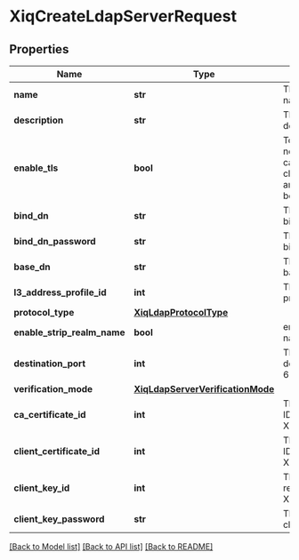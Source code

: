 # XiqCreateLdapServerRequest

## Properties
Name | Type | Description | Notes
------------ | ------------- | ------------- | -------------
**name** | **str** | The LDAP server name | 
**description** | **str** | The LDAP server description(optional) | [optional] 
**enable_tls** | **bool** | To enable TLS or not, if ture, caCertificateId, clientCertificateId and clientKeyId must be specified | 
**bind_dn** | **str** | The LDAP server bind DN name | 
**bind_dn_password** | **str** | The LDAP server bind DN password | 
**base_dn** | **str** | The RADIUS user base DN | 
**l3_address_profile_id** | **int** | The L3 address profile ID | 
**protocol_type** | [**XiqLdapProtocolType**](XiqLdapProtocolType.md) |  | 
**enable_strip_realm_name** | **bool** | enable strip realm name or not | 
**destination_port** | **int** | The LDAP server destination port (1 ~ 65535) | 
**verification_mode** | [**XiqLdapServerVerificationMode**](XiqLdapServerVerificationMode.md) |  | 
**ca_certificate_id** | **int** | The CA certificate ID, refer to XiqCertificate | [optional] 
**client_certificate_id** | **int** | The client certificate ID, refer to XiqCertificate | [optional] 
**client_key_id** | **int** | The client key ID, refer to XiqCertificate | [optional] 
**client_key_password** | **str** | The LDAP server client key password | [optional] 

[[Back to Model list]](../README.md#documentation-for-models) [[Back to API list]](../README.md#documentation-for-api-endpoints) [[Back to README]](../README.md)


